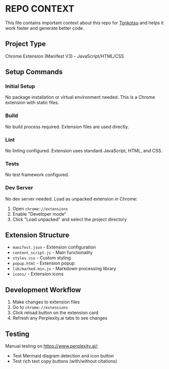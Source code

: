 # REPO CONTEXT
This file contains important context about this repo for [Tonkotsu](https://www.tonkotsu.ai) and helps it work faster and generate better code.

## Project Type
Chrome Extension (Manifest V3) - JavaScript/HTML/CSS

## Setup Commands

### Initial Setup
No package installation or virtual environment needed. This is a Chrome extension with static files.

### Build
No build process required. Extension files are used directly.

### Lint
No linting configured. Extension uses standard JavaScript, HTML, and CSS.

### Tests
No test framework configured.

### Dev Server
No dev server needed. Load as unpacked extension in Chrome:
1. Open `chrome://extensions`
2. Enable "Developer mode"
3. Click "Load unpacked" and select the project directory

## Extension Structure
- `manifest.json` - Extension configuration
- `content_script.js` - Main functionality
- `styles.css` - Custom styling
- `popup.html` - Extension popup
- `lib/marked.min.js` - Markdown processing library
- `icons/` - Extension icons

## Development Workflow
1. Make changes to extension files
2. Go to `chrome://extensions`
3. Click reload button on the extension card
4. Refresh any Perplexity.ai tabs to see changes

## Testing
Manual testing on https://www.perplexity.ai/:
- Test Mermaid diagram detection and icon button
- Test rich text copy buttons (with/without citations)